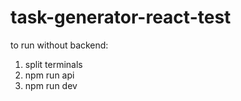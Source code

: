 # task-generator-react-test
to run without backend:
1. split terminals
2. npm run api
3. npm run dev
